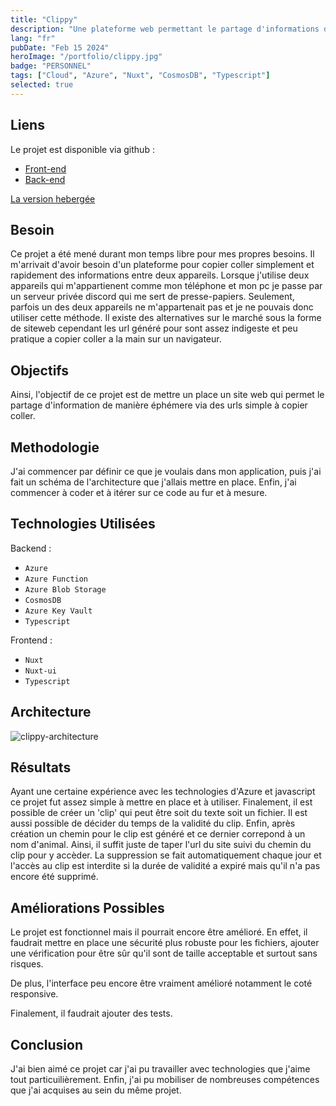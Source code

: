```yaml
---
title: "Clippy"
description: "Une plateforme web permettant le partage d'informations de manière éphémère, suivant le modèle de Pastebin."
lang: "fr"
pubDate: "Feb 15 2024"
heroImage: "/portfolio/clippy.jpg"
badge: "PERSONNEL"
tags: ["Cloud", "Azure", "Nuxt", "CosmosDB", "Typescript"]
selected: true
---
```


## **Liens**
Le projet est disponible via github : 
* [Front-end](https://github.com/IssamSisbane/clippy-frontend)
* [Back-end](https://github.com/IssamSisbane/clippy-backend)

[La version hebergée](https://clippy.snzprojects.tech/)

## **Besoin**
Ce projet a été mené durant mon temps libre pour mes propres besoins. Il m'arrivait d'avoir besoin d'un plateforme pour copier coller simplement et rapidement des informations entre deux appareils. Lorsque j'utilise deux appareils qui m'appartienent comme mon téléphone et mon pc je passe par un serveur privée discord qui me sert de presse-papiers. Seulement, parfois un des deux appareils ne m'appartenait pas et je ne pouvais donc utiliser cette méthode. Il existe des alternatives sur le marché sous la forme de siteweb cependant les url généré pour sont assez indigeste et peu pratique a copier coller a la main sur un navigateur.

## **Objectifs**
Ainsi, l'objectif de ce projet est de mettre un place un site web qui permet le partage d'information de manière éphémere via des urls simple à copier coller.


## **Methodologie**
J'ai commencer par définir ce que je voulais dans mon application, puis j'ai fait un schéma de l'architecture que j'allais mettre en place. Enfin, j'ai commencer à coder et à itérer sur ce code au fur et à mesure.

## **Technologies Utilisées**
Backend :
* `Azure`
* `Azure Function`
* `Azure Blob Storage`
* `CosmosDB`
* `Azure Key Vault`
* `Typescript`

Frontend :
* `Nuxt`
* `Nuxt-ui`
* `Typescript`

## **Architecture**
![clippy-architecture](/portfolio/clippy-architecture.webp)


## **Résultats**
Ayant une certaine expérience avec les technologies d'Azure et javascript ce projet fut assez simple à mettre en place et à utiliser. Finalement, il est possible de créer un 'clip' qui peut être soit du texte soit un fichier. Il est aussi possible de décider du temps de la validité du clip. Enfin, après création un chemin pour le clip est généré et ce dernier correpond à un nom d'animal. Ainsi, il suffit juste de taper l'url du site suivi du chemin du clip pour y accèder. La suppression se fait automatiquement chaque jour et l'accès au clip est interdite si la durée de validité a expiré mais qu'il n'a pas encore été supprimé.

## **Améliorations Possibles**
Le projet est fonctionnel mais il pourrait encore être amélioré. En effet, il faudrait mettre en place une sécurité plus robuste pour les fichiers, ajouter une vérification pour être sûr qu'il sont de taille acceptable et surtout sans risques. 

De plus, l'interface peu encore être vraiment amélioré notamment le coté responsive.

Finalement, il faudrait ajouter des tests.
 
## **Conclusion**
J'ai bien aimé ce projet car j'ai pu travailler avec technologies que j'aime tout particuilièrement. Enfin, j'ai pu mobiliser de nombreuses compétences que j'ai acquises au sein du même projet.
